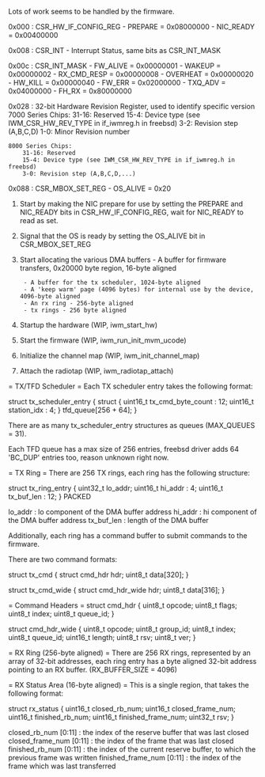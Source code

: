 <!---
 Copyright (c) 2018 Himanshu Goel
 
 This software is released under the MIT License.
 https://opensource.org/licenses/MIT
-->

Lots of work seems to be handled by the firmware.

0x000 : CSR_HW_IF_CONFIG_REG
    - PREPARE = 0x08000000
    - NIC_READY = 0x00400000

0x008 : CSR_INT
    - Interrupt Status, same bits as CSR_INT_MASK

0x00c : CSR_INT_MASK
    - FW_ALIVE =    0x00000001
    - WAKEUP =      0x00000002
    - RX_CMD_RESP = 0x00000008
    - OVERHEAT =    0x00000020
    - HW_KILL =     0x00000040
    - FW_ERR =      0x02000000
    - TXQ_ADV =     0x04000000
    - FH_RX =       0x80000000

0x028 : 32-bit Hardware Revision Register, used to identify specific version
    7000 Series Chips:
        31-16: Reserved
        15-4: Device type (see IWM_CSR_HW_REV_TYPE in if_iwmreg.h in freebsd)
        3-2: Revision step (A,B,C,D)
        1-0: Minor Revision number

    8000 Series Chips:
        31-16: Reserved
        15-4: Device type (see IWM_CSR_HW_REV_TYPE in if_iwmreg.h in freebsd)
        3-0: Revision step (A,B,C,D,...)

0x088 : CSR_MBOX_SET_REG
    - OS_ALIVE = 0x20

1. Start by making the NIC prepare for use by setting the PREPARE and NIC_READY bits in CSR_HW_IF_CONFIG_REG, wait for NIC_READY to read as set.

2. Signal that the OS is ready by setting the OS_ALIVE bit in CSR_MBOX_SET_REG

3. Start allocating the various DMA buffers
        - A buffer for firmware transfers, 0x20000 byte region, 16-byte aligned

        - A buffer for the tx scheduler, 1024-byte aligned
        - A 'keep warm' page (4096 bytes) for internal use by the device, 4096-byte aligned
        - An rx ring - 256-byte aligned
        - tx rings - 256 byte aligned

4. Startup the hardware (WIP, iwm_start_hw)
5. Start the firmware (WIP, iwm_run_init_mvm_ucode)
6. Initialize the channel map (WIP, iwm_init_channel_map)
7. Attach the radiotap (WIP, iwm_radiotap_attach)




= TX/TFD Scheduler =
Each TX scheduler entry takes the following format:

struct tx_scheduler_entry {
    struct {
        uint16_t tx_cmd_byte_count : 12;
        uint16_t station_idx : 4;
    } tfd_queue[256 + 64];
}

There are as many tx_scheduler_entry structures as queues (MAX_QUEUES = 31).

Each TFD queue has a max size of 256 entries, freebsd driver adds 64 'BC_DUP' entries too, reason unknown right now.

= TX Ring =
There are 256 TX rings, each ring has the following structure:

struct tx_ring_entry {
    uint32_t lo_addr;
    uint16_t hi_addr : 4;
    uint16_t tx_buf_len : 12;
} PACKED

lo_addr : lo component of the DMA buffer address
hi_addr : hi component of the DMA buffer address 
tx_buf_len : length of the DMA buffer


Additionally, each ring has a command buffer to submit commands to the firmware.

There are two command formats:

struct tx_cmd {
    struct cmd_hdr hdr;
    uint8_t data[320];
}

struct tx_cmd_wide {
    struct cmd_hdr_wide hdr;
    uint8_t data[316];
}

= Command Headers =
struct cmd_hdr {
    uint8_t opcode;
    uint8_t flags;
    uint8_t index;
    uint8_t queue_id;
}

struct cmd_hdr_wide {
    uint8_t opcode;
    uint8_t group_id;
    uint8_t index;
    uint8_t queue_id;
    uint16_t length;
    uint8_t rsv;
    uint8_t ver;
}

= RX Ring (256-byte aligned) =
There are 256 RX rings, represented by an array of 32-bit addresses, each ring entry has a byte aligned 32-bit address pointing to an RX buffer. (RX_BUFFER_SIZE = 4096)

= RX Status Area (16-byte aligned) =
This is a single region, that takes the following format:

struct rx_status {
    uint16_t closed_rb_num;
    uint16_t closed_frame_num;
    uint16_t finished_rb_num;
    uint16_t finished_frame_num;
    uint32_t rsv;
}

closed_rb_num [0:11] : the index of the reserve buffer that was last closed
closed_frame_num [0:11] : the index of the frame that was last closed
finished_rb_num [0:11] : the index of the current reserve buffer, to which the previous frame was written
finished_frame_num [0:11] : the index of the frame which was last transferred

